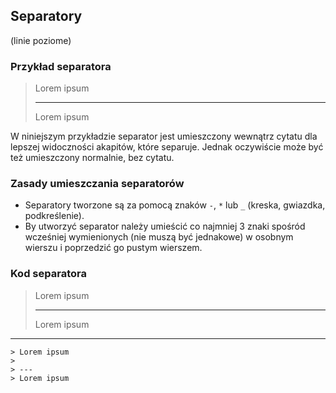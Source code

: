 ## Separatory

(linie poziome)


### Przykład separatora
> Lorem ipsum
>
> ---
> Lorem ipsum

W niniejszym przykładzie separator jest umieszczony wewnątrz cytatu dla lepszej widoczności akapitów, które separuje. Jednak oczywiście może być też umieszczony normalnie, bez cytatu.


### Zasady umieszczania separatorów
* Separatory tworzone są za pomocą znaków `-`, `*` lub `_` (kreska, gwiazdka, podkreślenie).
* By utworzyć separator należy umieścić co najmniej 3 znaki spośród wcześniej wymienionych (nie muszą być jednakowe) w osobnym wierszu i poprzedzić go pustym wierszem.


### Kod separatora
> Lorem ipsum
>
> ---
> Lorem ipsum

---
```
> Lorem ipsum
>
> ---
> Lorem ipsum
```